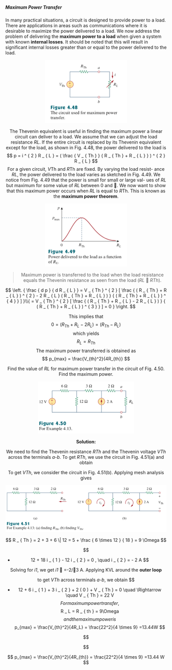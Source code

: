 ##### Maximum Power Transfer

In many practical situations, a circuit is designed to provide power to a load. There are applications in areas such as communications where it is desirable to maximize the power delivered to a load. We now address the problem of delivering the **maximum power to a load** when given a system with known **internal losses**. It should be noted that this will result in significant internal losses greater than or equal to the power delivered to the load.

<div align=center><img src="Figure 4.48.png" style="zoom:60%;" />

The Thevenin equivalent is useful in finding the maximum power a linear circuit can deliver to a load. We assume that we can adjust the load resistance *RL*. If the entire circuit is replaced by its Thevenin equivalent except for the load, as shown in Fig. 4.48, the power delivered to the load is
$$
p = i ^ { 2 } R _ { L } = ( \frac { V _ { Th } } { R _ { Th } + R _ { L } } ) ^ { 2 } R _ { L }
$$
For a given circuit, *V*Th and *R*Th are fixed. By varying the load resist- ance *RL*, the power delivered to the load varies as sketched in Fig. 4.49. We notice from Fig. 4.49 that the power is small for small or large val- ues of *RL* but maximum for some value of *RL* between 0 and 􏰆. We now want to show that this maximum power occurs when *RL* is equal to *R*Th. This is known as the **maximum power theorem**.

<div align=center><img src="Figure 4.49.png" style="zoom:60%;" />

> Maximum power is transferred to the load when the load resistance equals the Thevenin resistance as seen from the load (*RL* 􏰀 *RTh*).

$$
\left. { \frac { d p } { d R _ { L } } = V _ { Th } ^ { 2 } [ \frac { ( R _ { Th } + R _ { L } ) ^ { 2 } - 2 R _ { L } ( R _ { Th } + R _ { L } ) } { ( R _ { Th } + R _ { L } ) ^ { 4 } } ] }\\{ = V _ { Th } ^ { 2 } [ \frac { ( R _ { Th } + R _ { L } - 2 R _ { L } ) } { ( R _ { Th } + R _ { L } ) ^ { 3 } } ] = 0 } \right.
$$

This implies that
$$
0 = ( R _ { Th } + R _ { L } - 2 R _ { L } ) = ( R _ { Th } - R _ { L } )
$$
which yields
$$
R _ { L } = R _ { Th }
$$
The maximum power transferred is obtained as
$$
p_{max} = \frac{V_{th}^2}{4R_{th}}
$$


Find the value of *RL* for maximum power transfer in the circuit of Fig. 4.50. Find the maximum power.

<div align=center><img src="Figure 4.50.png" style="zoom:60%;" />

**Solution:**

We need to find the Thevenin resistance *RTh* and the Thevenin voltage *VTh* across the terminals *a*-*b.* To get *RTh*, we use the circuit in Fig. 4.51(a) and obtain

To get *VTh*, we consider the circuit in Fig. 4.51(b). Applying mesh analysis gives

<div align=center><img src="Figure 4.51.png" style="zoom:60%;" />

$$
R _ { Th } = 2 + 3 + 6 \| 12 = 5 + \frac { 6 \times 12 } { 18 } = 9 \Omega
$$

$$
- 12 + 18 i _ { 1 } - 12 i _ { 2 } = 0 , \quad i _ { 2 } = - 2 A
$$

Solving for *i1*, we get *i1* 􏰀 =-2/􏱹3 A. Applying KVL around the **outer loop**

to get *VTh* across terminals *a*-*b*, we obtain
$$
- 12 + 6 i _ { 1 } + 3 i _ { 2 } + 2 ( 0 ) + V _ { Th } = 0 \quad \Rightarrow \quad V _ { Th } = 22 V
$$
For maximum power transfer,
$$
R _ L  =  R _ { th } = 9\Omega
$$
and the maximum power is
$$
p_{max} = \frac{V_{th}^2}{4R_L} = \frac{22^2}{4 \times 9} =13.44W
$$

$$

$$

$$
p_{max} = \frac{V_{th}^2}{4R_{th}} = \frac{22^2}{4 \times 9} =13.44 W
$$
